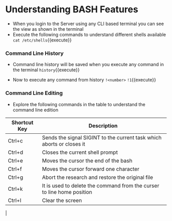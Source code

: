 # Understanding BASH Features
* When you login to the Server using any CLI based terminal you can see the view as shown in the terminal
* Execute the following commands to understand different shells available
`cat /etc/shells`{{execute}}

### Command Line History
* Command line history will be saved when you execute any command in the terminal
`history`{{execute}}

* Now to execute any command from history
```!<number>```
`!1`{{execute}}

### Command Line Editing
* Explore the following commands in the table to understand the command line edition


| Shortcut Key | Description |
| ------------ | ----------- |
| Ctrl+c | Sends the signal SIGINT to the current task which aborts or closes it |
| Ctrl+d | Closes the current shell prompt|
| Ctrl+e | Moves the cursor the end of the bash|
| Ctrl+f | Moves the cursor forward one character |
| Ctrl+g | Abort the research and restore the original file |
| Ctrl+k | It is used to delete the command from the curser to line home position|
| Ctrl+l | Clear the screen |
|